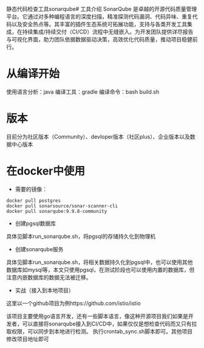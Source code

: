 静态代码检查工具sonarqube# 工具介绍
SonarQube 是卓越的开源代码质量管理平台。它通过对多种编程语言的深度扫描，精准探测代码漏洞、代码异味、重复代码以及安全热点等。其丰富的插件生态系统可拓展功能，支持与各类开发工具集成，在持续集成/持续交付（CI/CD）流程中无缝嵌入。为开发团队提供详尽报告与可视化界面，助力团队依据数据驱动决策，高效优化代码质量，推动项目稳健前行。 

# 从编译开始
使用语言分析：java
编译工具：gradle
编译命令：bash build.sh

# 版本
目前分为社区版本（Community）、devloper版本（社区plus）、企业版本以及数据中心版本

# 在docker中使用

- 需要的镜像：
```
docker pull postgres
docker pull sonarsource/sonar-scanner-cli
docker pull sonarqube:9.9.8-community
```

- 创建pgsql数据库

具体见脚本run_sonarqube.sh，将pgsql的存储持久化到物理机

- 创建sonarqube服务

具体见脚本run_sonarqube.sh，将相关数据持久化到pgsql中，也可以使用其他数据库如mysql等，本文只使用pgsql，在测试阶段也可以使用内置的数据库，但注意内嵌数据库的数据无法被迁移。

- 实战（接入到本地项目）

这里以一个github项目为例https://github.com/istio/istio

该项目主要使用go语言开发，还有一些脚本语言，像这种开源项目我们如果是开发者，可以直接将sonarqube接入到CI/CD中，如果仅仅是想检查代码而又只有拉取权限，可以同步到本地进行检测。
执行crontab_sync.sh脚本即可。其他项目修改项目地址即可


